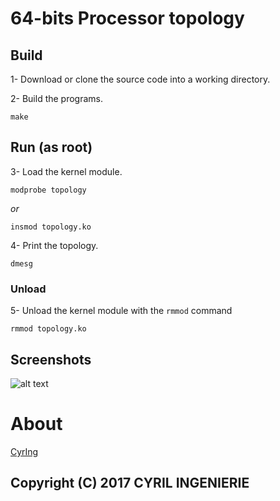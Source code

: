 # 64-bits Processor topology

## Build
 1- Download or clone the source code into a working directory.
 
 2- Build the programs.
```
make
```

## Run (as root)

 3- Load the kernel module.
```
modprobe topology
```
 _or_
```
insmod topology.ko
```
 4- Print the topology.
```
dmesg
```

### Unload

 5- Unload the kernel module with the ```rmmod``` command
```
rmmod topology.ko
```

## Screenshots
![alt text](http://blog.cyring.free.fr/images/topology.png "topology")  

# About
[CyrIng](https://github.com/cyring)

Copyright (C) 2017 CYRIL INGENIERIE
 -------
